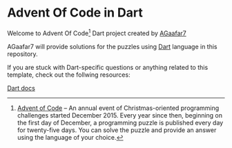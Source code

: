 # Advent Of Code in Dart
Welcome to Advent Of Code[^aoc] Dart project created by [AGaafar7][github]

AGaafar7 will provide solutions for the puzzles using [Dart][dart] language in this repository.

If you are stuck with Dart-specific questions or anything related to this template, check out the follwing resources:

[Dart docs][docs]

[^aoc]:
    [Advent of Code][aoc] – An annual event of Christmas-oriented programming challenges started December 2015. Every year since then, beginning on the first day of December, a programming puzzle is published every day for twenty-five days. You can solve the puzzle and provide an answer using the language of your choice.

[aoc]: https://adventofcode.com
[docs]: https://dart.dev/guides
[github]: https://github.com/AGaafar7
[dart]: https://dart.dev/